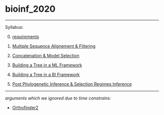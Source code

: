 # bioinf_2020



---



Syllabus:




0. [requirements](https://github.com/for-giobbe/phy/blob/master/requirements.md)

1. [Multiple Sequence Alignement & Filtering](https://github.com/for-giobbe/phy/blob/master/Multiple%20Sequence%20Alignement%20%26%20filtering.md)

2. [Concatenation & Model Selection](https://github.com/for-giobbe/phy/blob/master/Concatenation%20%26%20Model%20Selection.md)

3. [Building a Tree in a ML Framework](https://github.com/for-giobbe/phy/blob/master/Building%20a%20Tree%20in%20a%20ML%20Framework.md)

4. [Building a Tree in a BI Framework](https://github.com/for-giobbe/phy/blob/master/Building%20a%20Tree%20in%20a%20BI%20Framework%20.md)

5. [Post Phylogenetic Inference & Selection Regimes Inference](https://github.com/for-giobbe/phy/blob/master/Primer%20on%20Inferring%20Divergence%20%26%20Selection%20Regimes.md)



---



_arguments which we ignored due to time constrains:_

* [Orthofinder2](https://github.com/davidemms/OrthoFinder)